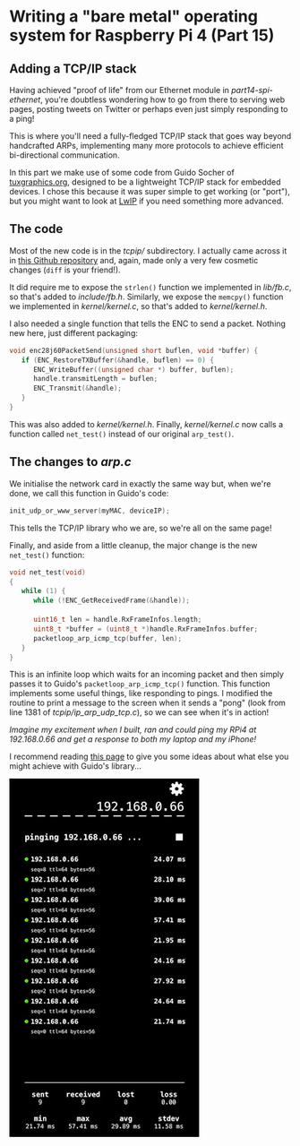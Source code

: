 Writing a "bare metal" operating system for Raspberry Pi 4 (Part 15)
====================================================================

Adding a TCP/IP stack
---------------------
Having achieved "proof of life" from our Ethernet module in _part14-spi-ethernet_, you're doubtless wondering how to go from there to serving web pages, posting tweets on Twitter or perhaps even just simply responding to a ping!

This is where you'll need a fully-fledged TCP/IP stack that goes way beyond handcrafted ARPs, implementing many more protocols to achieve efficient bi-directional communication.

In this part we make use of some code from Guido Socher of [tuxgraphics.org](http://tuxgraphics.org/), designed to be a lightweight TCP/IP stack for embedded devices. I chose this because it was super simple to get working (or "port"), but you might want to look at [LwIP](https://en.wikipedia.org/wiki/LwIP) if you need something more advanced.

The code
--------
Most of the new code is in the _tcpip/_ subdirectory. I actually came across it in [this Github repository](https://github.com/ussserrr/maglev-ti-rtos) and, again, made only a very few cosmetic changes (`diff` is your friend!).

It did require me to expose the `strlen()` function we implemented in _lib/fb.c_, so that's added to _include/fb.h_. Similarly, we expose the `memcpy()` function we implemented in _kernel/kernel.c_, so that's added to _kernel/kernel.h_.

I also needed a single function that tells the ENC to send a packet. Nothing new here, just different packaging:

```c
void enc28j60PacketSend(unsigned short buflen, void *buffer) {
   if (ENC_RestoreTXBuffer(&handle, buflen) == 0) {
      ENC_WriteBuffer((unsigned char *) buffer, buflen);
      handle.transmitLength = buflen;
      ENC_Transmit(&handle);
   }
}
```

This was also added to _kernel/kernel.h_. Finally, _kernel/kernel.c_ now calls a function called `net_test()` instead of our original `arp_test()`.

The changes to _arp.c_
----------------------
We initialise the network card in exactly the same way but, when we're done, we call this function in Guido's code:

```c
init_udp_or_www_server(myMAC, deviceIP);
```

This tells the TCP/IP library who we are, so we're all on the same page!

Finally, and aside from a little cleanup, the major change is the new `net_test()` function:

```c
void net_test(void)
{
   while (1) {
      while (!ENC_GetReceivedFrame(&handle));

      uint16_t len = handle.RxFrameInfos.length;
      uint8_t *buffer = (uint8_t *)handle.RxFrameInfos.buffer;
      packetloop_arp_icmp_tcp(buffer, len);
   }
}
```

This is an infinite loop which waits for an incoming packet and then simply passes it to Guido's `packetloop_arp_icmp_tcp()` function. This function implements some useful things, like responding to pings. I modified the routine to print a message to the screen when it sends a "pong" (look from line 1381 of _tcpip/ip_arp_udp_tcp.c_), so we can see when it's in action!

_Imagine my excitement when I built, ran and could ping my RPi4 at 192.168.0.66 and get a response to both my laptop and my iPhone!_

I recommend reading [this page](http://tuxgraphics.org/electronics/200905/embedded-tcp-ip-stack.shtml) to give you some ideas about what else you might achieve with Guido's library...

![Pinging from my iPhone](images/15-tcpip-pinging.jpg)
